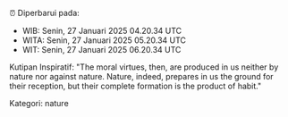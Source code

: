 ⏰ Diperbarui pada:
- WIB: Senin, 27 Januari 2025 04.20.34 UTC
- WITA: Senin, 27 Januari 2025 05.20.34 UTC
- WIT: Senin, 27 Januari 2025 06.20.34 UTC

Kutipan Inspiratif:
"The moral virtues, then, are produced in us neither by nature nor against nature. Nature, indeed, prepares in us the ground for their reception, but their complete formation is the product of habit."


Kategori: nature


